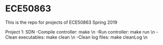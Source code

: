# ECE50863


This is the repo for projects of ECE50863 Spring 2019

Project 1: SDN
	-Compile controller: make \n
	-Run controller: make run \n
	-Clean executables: make clean \n
	-Clean log files: make cleanLog \n
	